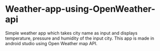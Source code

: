 # Weather-app-using-OpenWeather-api
Simple weather app which takes city name as input and displays temperature, pressure and humidity of the input city. This app is made in android studio using Open Weather map API.
